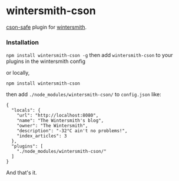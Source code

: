 # wintersmith-cson

[cson-safe](https://github.com/groupon/cson-safe) plugin for [wintersmith](https://github.com/jnordberg/wintersmith).

### Installation

`npm install wintersmith-cson -g`
then add `wintersmith-cson` to your plugins in the wintersmith config

or locally,

    npm install wintersmith-cson

then add `./node_modules/wintersmith-cson/` to `config.json` like:

    {
      "locals": {
        "url": "http://localhost:8080",
        "name": "The Wintersmith's blog",
        "owner": "The Wintersmith",
        "description": "-32°C ain't no problems!",
        "index_articles": 3
      },
      "plugins": [
        "./node_modules/wintersmith-cson/"
      ]
    }


And that's it.
